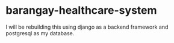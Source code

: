 # barangay-healthcare-system

I will be rebuilding this using django as a backend framework
and postgresql as my database. 

